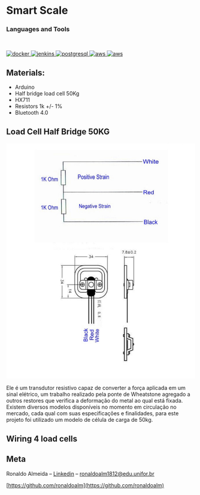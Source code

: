 
# Smart Scale
### Languages and Tools

<br/>

<p align="left">

  <a href="https://www.docker.com/" target="_blank">
    <img
      src="https://devicons.github.io/devicon/devicon.git/icons/docker/docker-original-wordmark.svg"
      alt="docker"
      width="40"
      height="40"
    />
  </a>
  
  <a href="https://www.eclipse.org/downloads/" target="_blank">
    <img
      src="https://www.eclipse.org/downloads/assets/public/images/logo-eclipse.png"
      alt="jenkins"
      width="40"
      height="40"
    />
  </a>

  <a href="https://www.postgresql.org" target="_blank">
    <img
      src="https://devicons.github.io/devicon/devicon.git/icons/postgresql/postgresql-original-wordmark.svg"
      alt="postgresql"
      width="40"
      height="40"
    />
  </a>
  
   <a href="https://spring.io/projects/spring-boot" target="_blank">
    <img
      src="https://spring.io/images/spring-logo-9146a4d3298760c2e7e49595184e1975.svg"
      alt="aws"
      width="120"
      height="40"
    />
  </a>
  
   <a href="https://spring.io/projects/spring-boot" target="_blank">
    <img
      src="https://upload.wikimedia.org/wikipedia/pt/3/30/Java_programming_language_logo.svg"
      alt="aws"
      width="40"
      height="40"
    />
  </a>
</p>


## Materials:
   * Arduino
   * Half bridge load cell 50Kg
   * HX711
   * Resistors 1k +/- 1%
   * Bluetooth 4.0

## Load Cell Half Bridge 50KG

![](loadcell.jpeg)

Ele é um transdutor resistivo capaz de converter a força aplicada em um sinal elétrico, um trabalho realizado pela ponte de Wheatstone agregado a outros restores que verifica a deformação do metal ao qual está fixada.
Existem diversos modelos disponíveis no momento em circulação no mercado, cada qual com suas especificações e finalidades, para este projeto foi utilizado um modelo de célula de carga de 50kg.

## Wiring 4 load cells


## Meta

Ronaldo Almeida – [Linkedin](https://www.linkedin.com/in/ronaldo-almeida-9a8a8316b/) – ronaldoalm1812@edu.unifor.br

[https://github.com/ronaldoalm](https://github.com/ronaldoalm)
